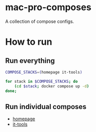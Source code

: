 # mac-pro-composes

A collection of compose configs.

# How to run

## Run everything

```zsh
COMPOSE_STACKS=(homepage it-tools)

for stack in $COMPOSE_STACKS; do
    (cd $stack; docker compose up -d)
done;
```

## Run individual composes

- [homepage](homepage/README.md)
- [it-tools](it-tools/README.md)
